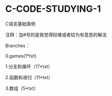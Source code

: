 # C-CODE-STUDYING-1
C语言基础案例

注释：加#号的是我觉得较难或者较为有意思的解法

Branches：

0.games(1*txt)

1.分支和循环（17*txt）

2.函数和递归（11*txt）

3.数组（5*txt）
